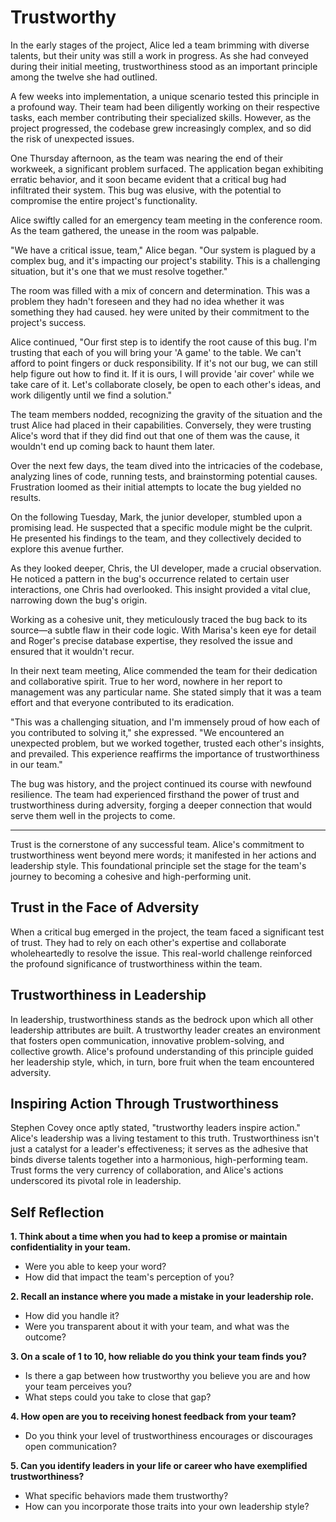 # Trustworthy

In the early stages of the project, Alice led a team brimming with diverse talents, but their unity was still a work in progress. As she had conveyed during their initial meeting, trustworthiness stood as an important principle among the twelve she had outlined.

A few weeks into implementation, a unique scenario tested this principle in a profound way. Their team had been diligently working on their respective tasks, each member contributing their specialized skills. However, as the project progressed, the codebase grew increasingly complex, and so did the risk of unexpected issues.

One Thursday afternoon, as the team was nearing the end of their workweek, a significant problem surfaced. The application began exhibiting erratic behavior, and it soon became evident that a critical bug had infiltrated their system. This bug was elusive, with the potential to compromise the entire project's functionality.

Alice swiftly called for an emergency team meeting in the conference room. As the team gathered, the unease in the room was palpable.

"We have a critical issue, team," Alice began. "Our system is plagued by a complex bug, and it's impacting our project's stability. This is a challenging situation, but it's one that we must resolve together."

The room was filled with a mix of concern and determination. This was a problem they hadn't foreseen and they had no idea whether it was something they had caused. hey were united by their commitment to the project's success.

Alice continued, "Our first step is to identify the root cause of this bug. I'm trusting that each of you will bring your 'A game' to the table. We can't afford to point fingers or duck responsibility. If it's not our bug, we can still help figure out how to find it. If it is ours, I will provide 'air cover' while we take care of it. Let's collaborate closely, be open to each other's ideas, and work diligently until we find a solution."

The team members nodded, recognizing the gravity of the situation and the trust Alice had placed in their capabilities. Conversely, they were trusting Alice's word that if they did find out that one of them was the cause, it wouldn't end up coming back to haunt them later.

Over the next few days, the team dived into the intricacies of the codebase, analyzing lines of code, running tests, and brainstorming potential causes. Frustration loomed as their initial attempts to locate the bug yielded no results.

On the following Tuesday, Mark, the junior developer, stumbled upon a promising lead. He suspected that a specific module might be the culprit. He presented his findings to the team, and they collectively decided to explore this avenue further.

As they looked deeper, Chris, the UI developer, made a crucial observation. He noticed a pattern in the bug's occurrence related to certain user interactions, one Chris had overlooked. This insight provided a vital clue, narrowing down the bug's origin.

Working as a cohesive unit, they meticulously traced the bug back to its source—a subtle flaw in their code logic. With Marisa's keen eye for detail and Roger's precise database expertise, they resolved the issue and ensured that it wouldn't recur.

In their next team meeting, Alice commended the team for their dedication and collaborative spirit. True to her word, nowhere in her report to management was any particular name. She stated simply that it was a team effort and that everyone contributed to its eradication.

"This was a challenging situation, and I'm immensely proud of how each of you contributed to solving it," she expressed. "We encountered an unexpected problem, but we worked together, trusted each other's insights, and prevailed. This experience reaffirms the importance of trustworthiness in our team."

The bug was history, and the project continued its course with newfound resilience. The team had experienced firsthand the power of trust and trustworthiness during adversity, forging a deeper connection that would serve them well in the projects to come.

---

Trust is the cornerstone of any successful team. Alice's commitment to trustworthiness went beyond mere words; it manifested in her actions and leadership style. This foundational principle set the stage for the team's journey to becoming a cohesive and high-performing unit.

## Trust in the Face of Adversity

When a critical bug emerged in the project, the team faced a significant test of trust. They had to rely on each other's expertise and collaborate wholeheartedly to resolve the issue. This real-world challenge reinforced the profound significance of trustworthiness within the team.

## Trustworthiness in Leadership

In leadership, trustworthiness stands as the bedrock upon which all other leadership attributes are built. A trustworthy leader creates an environment that fosters open communication, innovative problem-solving, and collective growth. Alice's profound understanding of this principle guided her leadership style, which, in turn, bore fruit when the team encountered adversity.

## Inspiring Action Through Trustworthiness

Stephen Covey once aptly stated, "trustworthy leaders inspire action." Alice's leadership was a living testament to this truth. Trustworthiness isn't just a catalyst for a leader's effectiveness; it serves as the adhesive that binds diverse talents together into a harmonious, high-performing team. Trust forms the very currency of collaboration, and Alice's actions underscored its pivotal role in leadership.

## Self Reflection

**1. Think about a time when you had to keep a promise or maintain confidentiality in your team.**

- Were you able to keep your word?
- How did that impact the team's perception of you?

**2. Recall an instance where you made a mistake in your leadership role.**

- How did you handle it?
- Were you transparent about it with your team, and what was the outcome?

**3. On a scale of 1 to 10, how reliable do you think your team finds you?**

- Is there a gap between how trustworthy you believe you are and how your team perceives you?
- What steps could you take to close that gap?

**4. How open are you to receiving honest feedback from your team?**

- Do you think your level of trustworthiness encourages or discourages open communication?

**5. Can you identify leaders in your life or career who have exemplified trustworthiness?**

- What specific behaviors made them trustworthy?
- How can you incorporate those traits into your own leadership style?
